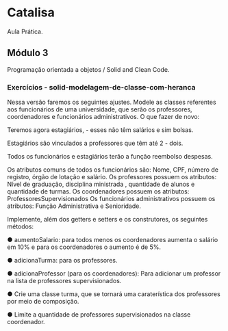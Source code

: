 # Catalisa

Aula Prática.

## Módulo 3

Programação orientada a objetos / Solid and Clean Code.


### Exercícios - solid-modelagem-de-classe-com-heranca

<p> Nessa versão faremos os seguintes ajustes. Modele as classes referentes aos funcionários de uma universidade, que serão os professores, coordenadores e funcionários administrativos.
O que fazer de novo: </p>
<p> Teremos agora estagiários, - esses não têm salários e sim bolsas.</p>
<p>Estagiários são vinculados a professores que têm até 2 - dois.</p>
<p>Todos os funcionários e estagiários terão a função reembolso despesas.</p>

Os atributos comuns de todos os funcionários são: Nome, CPF, número de registro, órgão de lotação e salário.
Os professores possuem os atributos: Nível de graduação, disciplina ministrada , quantidade de alunos e quantidade de turmas.
Os coordenadores possuem os atributos: ProfessoresSupervisionados
Os funcionários administrativos possuem os atributos: Função Administrativa e Senioridade.
<p> Implemente, além dos getters e setters e os construtores, os seguintes métodos: </p>
<p>● aumentoSalario: para todos menos os coordenadores aumenta o salário em 10% e para os coordenadores o aumento é de 5%. </p>
<p>● adicionaTurma: para os professores.</p>
<p>● adicionaProfessor (para os coordenadores): Para adicionar um professor na lista de professores supervisionados.</p>
<p>● Crie uma classe turma, que se tornará uma caraterística dos professores por meio de composição.</p>
<p>● Limite a quantidade de professores supervisionados na classe coordenador.</p>



